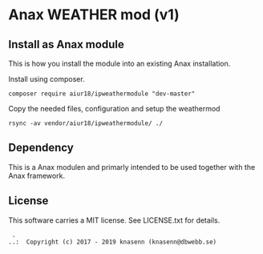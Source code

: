 Anax WEATHER mod (v1)
==================================




Install as Anax module
------------------------------------

This is how you install the module into an existing Anax installation.

Install using composer.

```
composer require aiur18/ipweathermodule "dev-master"
```

Copy the needed files, configuration and setup the weathermod

```
rsync -av vendor/aiur18/ipweathermodule/ ./
```



Dependency
------------------

This is a Anax modulen and primarly intended to be used together with the Anax framework.



License
------------------

This software carries a MIT license. See LICENSE.txt for details.



```
 .  
..:  Copyright (c) 2017 - 2019 knasenn (knasenn@dbwebb.se)
```
